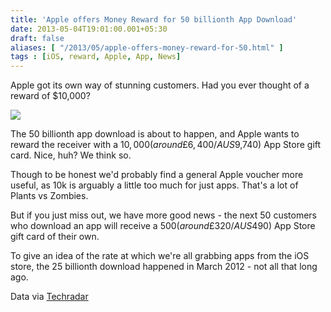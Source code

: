 ```yaml
---
title: 'Apple offers Money Reward for 50 billionth App Download'
date: 2013-05-04T19:01:00.001+05:30
draft: false
aliases: [ "/2013/05/apple-offers-money-reward-for-50.html" ]
tags : [iOS, reward, Apple, App, News]
---
```


Apple got its own way of stunning customers. Had you ever thought of a reward of $10,000?

  

[![](https://3.bp.blogspot.com/-nxb-IDjWllA/UYUNKlE951I/AAAAAAAABQE/TCx4bX60e1Q/s1600/apple_moneypile.png)](https://3.bp.blogspot.com/-nxb-IDjWllA/UYUNKlE951I/AAAAAAAABQE/TCx4bX60e1Q/s1600/apple_moneypile.png)

  
The 50 billionth app download is about to happen, and Apple wants to reward the receiver with a $10,000 (around £6,400/AUS$9,740) App Store gift card. Nice, huh? We think so.  
  
Though to be honest we'd probably find a general Apple voucher more useful, as 10k is arguably a little too much for just apps. That's a lot of Plants vs Zombies.  
  
But if you just miss out, we have more good news - the next 50 customers who download an app will receive a $500 (around £320/AUS$490) App Store gift card of their own.  
  
To give an idea of the rate at which we're all grabbing apps from the iOS store, the 25 billionth download happened in March 2012 - not all that long ago.

  

Data via [Techradar](https://www.techradar.com/us/news/phone-and-communications/mobile-phones/apple-offers-big-reward-for-50-billionth-app-download-1149142?src=rss&attr=all)